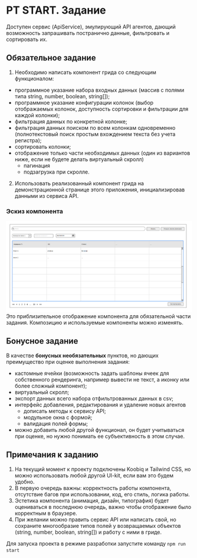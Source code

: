 # PT START. Задание

Доступен сервис (ApiService), эмулирующий API агентов, дающий возможность запрашивать постранично данные, фильтровать и сортировать их. 

## Обязательное задание
1. Необходимо написать компонент грида со следующим функционалом:
* программное указание набора входных данных (массив с полями типа string, number, boolean, string[]);
* программное указание конфигурации колонок (выбор отображаемых колонок, доступность сортировки и фильтрации для каждой колонки);
* фильтрация данных по конкретной колонке;
* фильтрация данных поиском по всем колонкам одновременно (полнотекстовый поиск простым вхождением текста без учета регистра);
* сортировать колонки;
* отображение только части необходимых данных (один из вариантов ниже, если не будете делать виртуальный скролл)
  * пагинация
  * подзагрузка при скролле.

2. Использовать реализованный компонент грида на демонстрационной странице этого приложения, инициализировав данными из сервиса API.

### Эскиз компонента
![mockup](./docs/example.png)
Это приблизительное отображение компонента для обязательной части задания. Композицию и используемые компоненты можно изменять.

## Бонусное задание

В качестве **бонусных необязательных** пунктов, но дающих преимущество при оценке выполнения задания:
* кастомные ячейки (возможность задать шаблоны ячеек для собственного рендеринга, например вывести не текст, а иконку или более сложный компонент);
* виртуальный скролл;
* экспорт данных всего набора отфильтрованных данных в csv;
* интерфейс добавления, редактирования и удаление новых агентов
  * дописать методы к сервису API; 
  * модульное окна с формой;
  * валидация полей формы;
* можно добавить любой другой функционал, он будет учитываться при оценке, но нужно понимать ее субъективность в этом случае.  

## Примечания к заданию
1. На текущий момент к проекту подключены Koobiq и Tailwind CSS, но можно использовать любой другой UI-kit, если вам это будем удобно.
2. В первую очередь важны: корректность работы компонента, отсутствие багов при использовании, код, его стиль, логика работы.
3. Эстетика компонента (анимация, дизайн, типография) будет оцениваться в последнюю очередь, важно чтобы отображение было корректным в браузере.
4. При желании можно править сервис API или написать свой, но сохраните многообразие типов полей у возвращаемых объектов (string, number, boolean, string[]) и работу с ними в гриде.

Для запуска проекта в режиме разработки запустите команду `npm run start`
